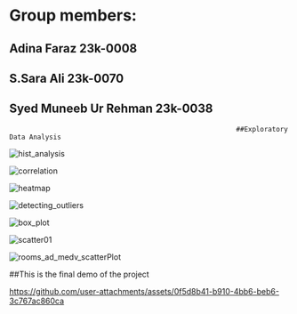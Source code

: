 # Group members:
## Adina Faraz 23k-0008
## S.Sara Ali 23k-0070
## Syed Muneeb Ur Rehman 23k-0038
                                                             
                                                             ##Exploratory Data Analysis

![hist_analysis](https://github.com/user-attachments/assets/5eb96c38-9210-4c8e-ad4e-3e91749cbfbe)

![correlation](https://github.com/user-attachments/assets/d2c9e9e5-a9d7-4609-9628-3deb8558dbb2)

![heatmap](https://github.com/user-attachments/assets/7fff09e3-77f8-4599-b571-0678dd4f9540)

![detecting_outliers](https://github.com/user-attachments/assets/f8f83691-2a91-45ef-ae11-4e88eb8e6e94)

![box_plot](https://github.com/user-attachments/assets/ce359492-07f8-4974-961b-62dbf7940028)

![scatter01](https://github.com/user-attachments/assets/8b944b4b-f7a1-407f-ada8-75855bbf503d)

![rooms_ad_medv_scatterPlot](https://github.com/user-attachments/assets/258f2fa4-16f1-4689-85c3-e4b0a96d0da1)

##This is the final demo of the project

https://github.com/user-attachments/assets/0f5d8b41-b910-4bb6-beb6-3c767ac860ca

